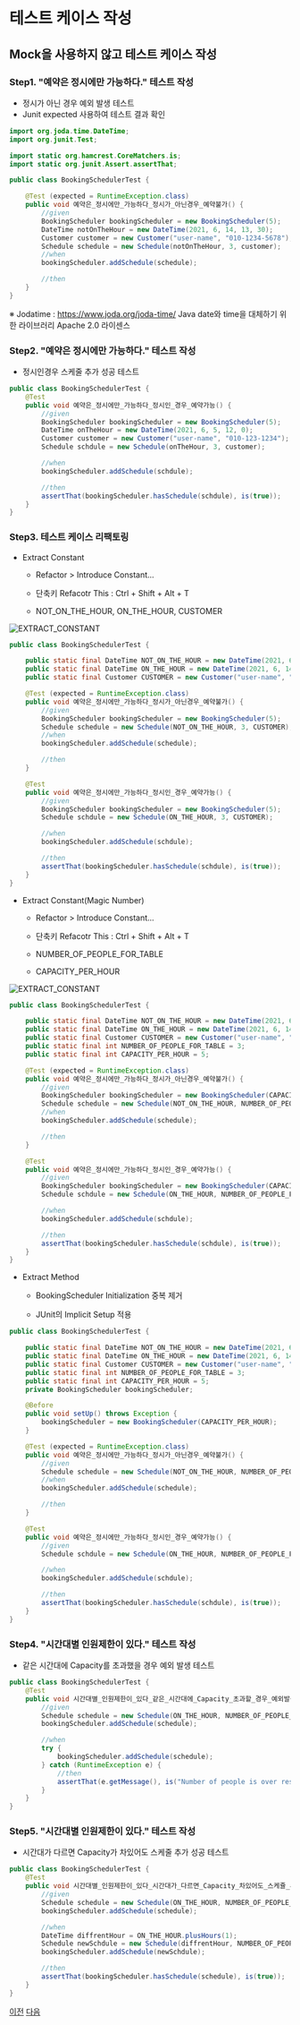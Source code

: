 # 테스트 케이스 작성

## Mock을 사용하지 않고 테스트 케이스 작성

### Step1. "예약은 정시에만 가능하다." 테스트 작성

* 정시가 아닌 경우 예외 발생 테스트
* Junit expected 사용하여 테스트 결과 확인

```java
import org.joda.time.DateTime;
import org.junit.Test;

import static org.hamcrest.CoreMatchers.is;
import static org.junit.Assert.assertThat;

public class BookingSchedulerTest {

	@Test (expected = RuntimeException.class)
	public void 예약은_정시에만_가능하다_정시가_아닌경우_예약불가() {
		//given
		BookingScheduler bookingScheduler = new BookingScheduler(5);
		DateTime notOnTheHour = new DateTime(2021, 6, 14, 13, 30);
		Customer customer = new Customer("user-name", "010-1234-5678");
		Schedule schedule = new Schedule(notOnTheHour, 3, customer);
		//when
		bookingScheduler.addSchedule(schedule);

		//then
	}
}
```

※ Jodatime : https://www.joda.org/joda-time/
   Java date와 time을 대체하기 위한 라이브러리
   Apache 2.0 라이센스


### Step2. "예약은 정시에만 가능하다." 테스트 작성

* 정시인경우 스케줄 추가 성공 테스트

```java
public class BookingSchedulerTest {
	@Test
	public void 예약은_정시에만_가능하다_정시인_경우_예약가능() {
		//given
		BookingScheduler bookingScheduler = new BookingScheduler(5);
		DateTime onTheHour = new DateTime(2021, 6, 5, 12, 0);
		Customer customer = new Customer("user-name", "010-123-1234");
		Schedule schdule = new Schedule(onTheHour, 3, customer);

		//when
		bookingScheduler.addSchedule(schdule);

		//then
		assertThat(bookingScheduler.hasSchedule(schdule), is(true));
	}
}
```

### Step3. 테스트 케이스 리팩토링

* Extract Constant

    * Refactor > Introduce Constant...
    
    * 단축키 Refacotr This : Ctrl + Shift + Alt + T
    
    * NOT_ON_THE_HOUR, ON_THE_HOUR, CUSTOMER    

![EXTRACT_CONSTANT](image/05_extract_constant.JPG)

    
```java
public class BookingSchedulerTest {

	public static final DateTime NOT_ON_THE_HOUR = new DateTime(2021, 6, 14, 13, 30);
	public static final DateTime ON_THE_HOUR = new DateTime(2021, 6, 14, 14, 0);
	public static final Customer CUSTOMER = new Customer("user-name", "010-1234-5678");

	@Test (expected = RuntimeException.class)
	public void 예약은_정시에만_가능하다_정시가_아닌경우_예약불가() {
		//given
		BookingScheduler bookingScheduler = new BookingScheduler(5);
		Schedule schedule = new Schedule(NOT_ON_THE_HOUR, 3, CUSTOMER);
		//when
		bookingScheduler.addSchedule(schedule);

		//then
	}

	@Test
	public void 예약은_정시에만_가능하다_정시인_경우_예약가능() {
		//given
		BookingScheduler bookingScheduler = new BookingScheduler(5);
		Schedule schdule = new Schedule(ON_THE_HOUR, 3, CUSTOMER);

		//when
		bookingScheduler.addSchedule(schdule);

		//then
		assertThat(bookingScheduler.hasSchedule(schdule), is(true));
	}
}
```

* Extract Constant(Magic Number)

    * Refactor > Introduce Constant...
    
    * 단축키 Refacotr This : Ctrl + Shift + Alt + T
    
    * NUMBER_OF_PEOPLE_FOR_TABLE
    
    * CAPACITY_PER_HOUR 

![EXTRACT_CONSTANT](image/05_extract_constant_magic_number.JPG)

```java
public class BookingSchedulerTest {

	public static final DateTime NOT_ON_THE_HOUR = new DateTime(2021, 6, 14, 13, 30);
	public static final DateTime ON_THE_HOUR = new DateTime(2021, 6, 14, 14, 0);
	public static final Customer CUSTOMER = new Customer("user-name", "010-1234-5678");
	public static final int NUMBER_OF_PEOPLE_FOR_TABLE = 3;
	public static final int CAPACITY_PER_HOUR = 5;

	@Test (expected = RuntimeException.class)
	public void 예약은_정시에만_가능하다_정시가_아닌경우_예약불가() {
		//given
		BookingScheduler bookingScheduler = new BookingScheduler(CAPACITY_PER_HOUR);
		Schedule schedule = new Schedule(NOT_ON_THE_HOUR, NUMBER_OF_PEOPLE_FOR_TABLE, CUSTOMER);
		//when
		bookingScheduler.addSchedule(schedule);

		//then
	}

	@Test
	public void 예약은_정시에만_가능하다_정시인_경우_예약가능() {
		//given
		BookingScheduler bookingScheduler = new BookingScheduler(CAPACITY_PER_HOUR);
		Schedule schdule = new Schedule(ON_THE_HOUR, NUMBER_OF_PEOPLE_FOR_TABLE, CUSTOMER);

		//when
		bookingScheduler.addSchedule(schdule);

		//then
		assertThat(bookingScheduler.hasSchedule(schdule), is(true));
	}
}
```

* Extract Method

    * BookingScheduler Initialization 중복 제거
    
    * JUnit의 Implicit Setup 적용
    
```java
public class BookingSchedulerTest {

	public static final DateTime NOT_ON_THE_HOUR = new DateTime(2021, 6, 14, 13, 30);
	public static final DateTime ON_THE_HOUR = new DateTime(2021, 6, 14, 14, 0);
	public static final Customer CUSTOMER = new Customer("user-name", "010-1234-5678");
	public static final int NUMBER_OF_PEOPLE_FOR_TABLE = 3;
	public static final int CAPACITY_PER_HOUR = 5;
	private BookingScheduler bookingScheduler;

	@Before
	public void setUp() throws Exception {
		bookingScheduler = new BookingScheduler(CAPACITY_PER_HOUR);		
	}

	@Test (expected = RuntimeException.class)
	public void 예약은_정시에만_가능하다_정시가_아닌경우_예약불가() {
		//given
		Schedule schedule = new Schedule(NOT_ON_THE_HOUR, NUMBER_OF_PEOPLE_FOR_TABLE, CUSTOMER);
		//when
		bookingScheduler.addSchedule(schedule);

		//then
	}

	@Test
	public void 예약은_정시에만_가능하다_정시인_경우_예약가능() {
		//given
		Schedule schdule = new Schedule(ON_THE_HOUR, NUMBER_OF_PEOPLE_FOR_TABLE, CUSTOMER);

		//when
		bookingScheduler.addSchedule(schdule);

		//then
		assertThat(bookingScheduler.hasSchedule(schdule), is(true));
	}
}
```

### Step4. "시간대별 인원제한이 있다." 테스트 작성

* 같은 시간대에 Capacity를 초과했을 경우 예외 발생 테스트

```java
public class BookingSchedulerTest {
	@Test
	public void 시간대별_인원제한이_있다_같은_시간대에_Capacity_초과할_경우_예외발생() {
		//given
		Schedule schedule = new Schedule(ON_THE_HOUR, NUMBER_OF_PEOPLE_FOR_TABLE, CUSTOMER);
		bookingScheduler.addSchedule(schedule);

		//when
		try {
			bookingScheduler.addSchedule(schedule);
		} catch (RuntimeException e) {
			//then
			assertThat(e.getMessage(), is("Number of people is over restaurant capacity per hour"));
		}
	}
}
```

### Step5. "시간대별 인원제한이 있다." 테스트 작성

* 시간대가 다르면 Capacity가 차있어도 스케줄 추가 성공 테스트

```java
public class BookingSchedulerTest {
	@Test
	public void 시간대별_인원제한이_있다_시간대가_다르면_Capacity_차있어도_스케쥴_추가_성공() {
		//given
		Schedule schedule = new Schedule(ON_THE_HOUR, NUMBER_OF_PEOPLE_FOR_TABLE, CUSTOMER);
		bookingScheduler.addSchedule(schedule);

		//when
		DateTime diffrentHour = ON_THE_HOUR.plusHours(1);
		Schedule newSchdule = new Schedule(diffrentHour, NUMBER_OF_PEOPLE_FOR_TABLE, CUSTOMER);
		bookingScheduler.addSchedule(newSchdule);

		//then
		assertThat(bookingScheduler.hasSchedule(schedule), is(true));
	}
}
```

[이전](04_wirte_simple_unit_tests.md) [다음](06_test_double.md)